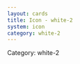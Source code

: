 ```yaml
---
layout: cards
title: Icon - white-2
system: icon
category: white-2
---
```

<div class="alert alert-secondary mb-4"><span class="i18n innerHTML-category">Category: </span><span class="i18n innerHTML-cat-white-2">white-2</span></div>

